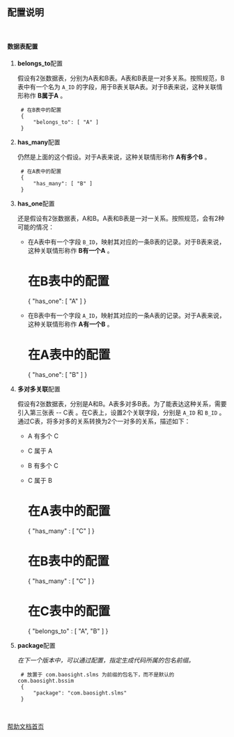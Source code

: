 ## 配置说明

<br />

#### 数据表配置

1. **belongs_to**配置

    假设有2张数据表，分别为A表和B表。A表和B表是一对多关系。按照规范，B表中有一个名为 `A_ID` 的字段，用于B表关联A表。对于B表来说，这种关联情形称作 **B属于A** 。

        # 在B表中的配置
        {
            "belongs_to": [ "A" ]
        }

2. **has_many**配置

    仍然是上面的这个假设。对于A表来说，这种关联情形称作 **A有多个B** 。

        # 在A表中的配置
        {
            "has_many": [ "B" ]
        }

3. **has_one**配置

    还是假设有2张数据表，A和B。A表和B表是一对一关系。按照规范，会有2种可能的情况：

    + 在A表中有一个字段 `B_ID`，映射其对应的一条B表的记录。对于B表来说，这种关联情形称作 **B有一个A** 。

         # 在B表中的配置
         {
             "has_one": [ "A" ]
         }

    + 在B表中有一个字段 `A_ID`，映射其对应的一条A表的记录。对于A表来说，这种关联情形称作 **A有一个B** 。

         # 在A表中的配置
         {
             "has_one": [ "B" ]
         }

4. **多对多关联**配置

    假设有2张数据表，分别是A和B。A表多对多B表。为了能表达这种关系，需要引入第三张表 -- C表 。在C表上，设置2个关联字段，分别是 `A_ID` 和 `B_ID` 。通过C表，将多对多的关系转换为2个一对多的关系，描述如下：

    + A 有多个 C
    + C 属于 A
    + B 有多个 C
    + C 属于 B

        # 在A表中的配置
        {
            "has_many" : [ "C" ]
        }

        # 在B表中的配置
        {
            "has_many" : [ "C" ]
        }

        # 在C表中的配置
        {
            "belongs_to" : [ "A", "B" ]
        }

5. **package**配置

    _在下一个版本中，可以通过配置，指定生成代码所属的包名前缀。_

        # 放置于 com.baosight.slms 为前缀的包名下，而不是默认的 com.baosight.bssim
        {
            "package": "com.baosight.slms"
        }

<br />

[帮助文档首页](#/docs/main)